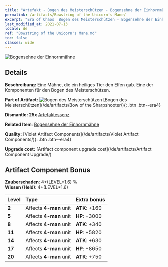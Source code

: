 ```yaml
---
title: "Artefakt - Bogen des Meisterschützen - Bogensehne der Einhornmähne"
permalink: /artifacts/Bowstring of the Unicorn's Mane/
excerpt: "Era of Chaos  Bogen des Meisterschützen - Bogensehne der Einhornmähne. Eine Mähne, die ein heiliges Tier den Elfen gab. Eine der Komponenten für den Bogen des Meisterschützen."
last_modified_at: 2021-07-13
locale: de
ref: "Bowstring of the Unicorn's Mane.md"
toc: false
classes: wide
---
```


 ![Bogensehne der Einhornmähne](/images/t/artifact_40103.png)



## Details

 **Beschreibung:** Eine Mähne, die ein heiliges Tier den Elfen gab. Eine der Komponenten für den Bogen des Meisterschützen.

 **Part of Artifact:** ![Bogen des Meisterschützen](/images/t/icon_artifact_10.png) [Bogen des Meisterschützen](/de/artifacts/Bow of the Sharpshooter/){: .btn .btn--era4}

 **Dismantle: 25x** [Artefaktessenz](/ItemsDE/con_905/)

 **Related Item**: [Bogensehne der Einhornmähne](/ItemsDE/art_105/)

 **Quality:** [Violet Artifact Components](/de/artifacts/Violet Artifact Components/){: .btn .btn--era4}

 **Upgrade cost:** [Artifact component upgrade cost](/de/artifacts/Artifact Component Upgrade/)

## Artifact Component Bonus

  **Zauberschaden**: 4+(LEVEL\*1.6) %<br/>**Wissen (Held)**: 4+(LEVEL\*1.6)

  |  Level  | Type |    Extra bonus  | 
  |:--------|:-----|:----------------| 
  | **2** | Affects **4-man** unit | **ATK**: +160 | 
  | **5** | Affects **4-man** unit | **HP**: +3000 | 
  | **8** | Affects **4-man** unit | **ATK**: +340 | 
  | **11** | Affects **4-man** unit | **HP**: +5820 | 
  | **14** | Affects **4-man** unit | **ATK**: +630 | 
  | **17** | Affects **4-man** unit | **HP**: +8650 | 
  | **20** | Affects **4-man** unit | **ATK**: +750 | 
